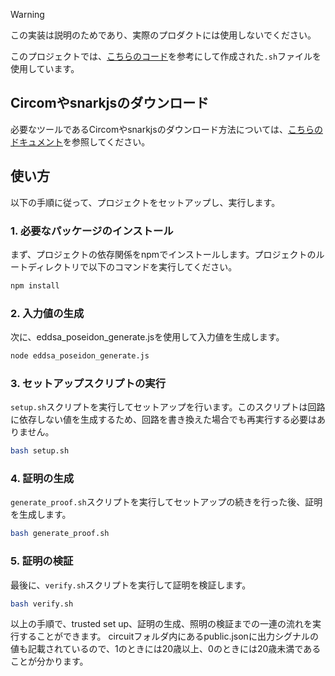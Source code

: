 > [!WARNING]
> この実装は説明のためであり、実際のプロダクトには使用しないでください。

このプロジェクトでは、[こちらのコード](https://github.com/vplasencia/zkSudoku/tree/main)を参考にして作成された`.sh`ファイルを使用しています。

## Circomやsnarkjsのダウンロード

必要なツールであるCircomやsnarkjsのダウンロード方法については、[こちらのドキュメント](https://docs.circom.io/getting-started/installation/)を参照してください。

## 使い方

以下の手順に従って、プロジェクトをセットアップし、実行します。

### 1. 必要なパッケージのインストール

まず、プロジェクトの依存関係をnpmでインストールします。プロジェクトのルートディレクトリで以下のコマンドを実行してください。

```bash
npm install
```
### 2. 入力値の生成

次に、eddsa_poseidon_generate.jsを使用して入力値を生成します。

```bash
node eddsa_poseidon_generate.js
```
### 3. セットアップスクリプトの実行

`setup.sh`スクリプトを実行してセットアップを行います。このスクリプトは回路に依存しない値を生成するため、回路を書き換えた場合でも再実行する必要はありません。

```bash
bash setup.sh
```
### 4. 証明の生成

`generate_proof.sh`スクリプトを実行してセットアップの続きを行った後、証明を生成します。

```bash
bash generate_proof.sh
```
### 5. 証明の検証

最後に、`verify.sh`スクリプトを実行して証明を検証します。

```bash
bash verify.sh
```
以上の手順で、trusted set up、証明の生成、照明の検証までの一連の流れを実行することができます。
circuitフォルダ内にあるpublic.jsonに出力シグナルの値も記載されているので、1のときには20歳以上、0のときには20歳未満であることが分かります。